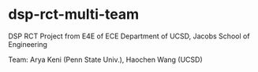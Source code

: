 # dsp-rct-multi-team
DSP RCT Project from E4E of ECE Department of UCSD, Jacobs School of Engineering

Team: Arya Keni (Penn State Univ.), Haochen Wang (UCSD)
